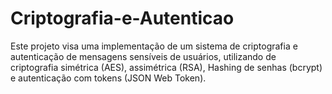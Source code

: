 # Criptografia-e-Autenticao

  Este projeto visa uma implementação de um sistema de criptografia e autenticação de mensagens sensíveis de usuários, utilizando de criptografia simétrica (AES), assimétrica (RSA), Hashing de senhas (bcrypt) e autenticação com tokens (JSON Web Token).
  
